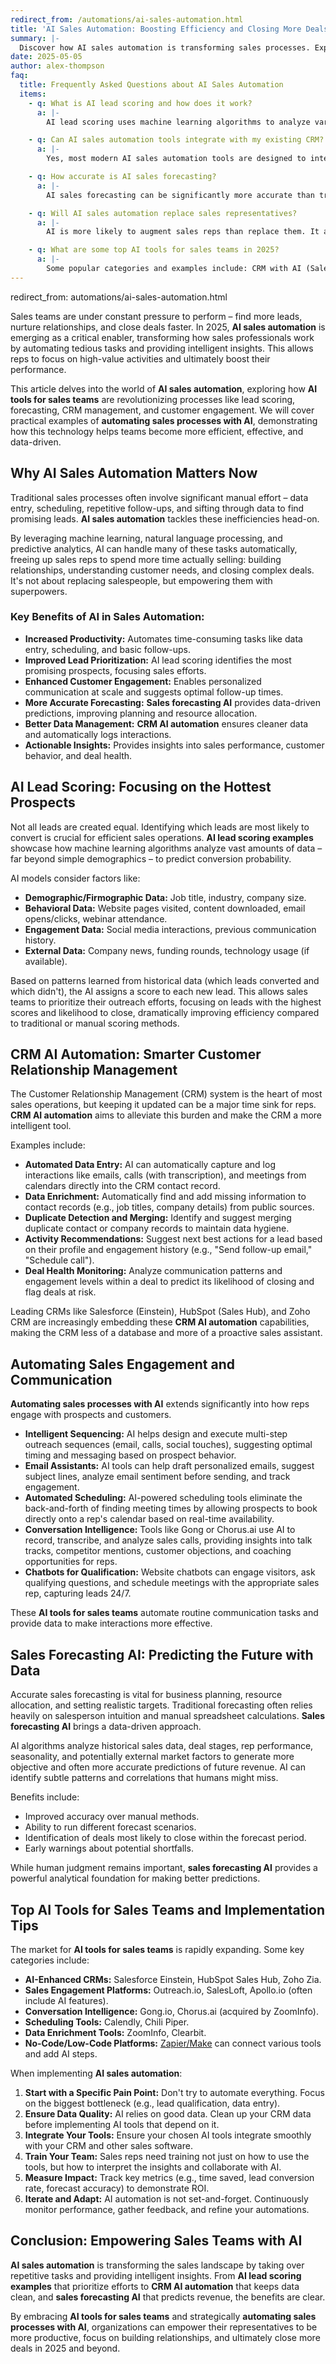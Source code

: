 ```yaml
---
redirect_from: /automations/ai-sales-automation.html
title: 'AI Sales Automation: Boosting Efficiency and Closing More Deals (2025)'
summary: |-
  Discover how AI sales automation is transforming sales processes. Explore AI tools for sales teams, lead scoring, forecasting, and CRM automation.
date: 2025-05-05
author: alex-thompson
faq:
  title: Frequently Asked Questions about AI Sales Automation
  items:
    - q: What is AI lead scoring and how does it work?
      a: |-
        AI lead scoring uses machine learning algorithms to analyze various data points about a lead (demographics, firmographics, website behavior, email engagement, social interactions) to predict their likelihood of converting into a customer. It assigns a score, helping sales teams prioritize leads more effectively than traditional rule-based scoring.

    - q: Can AI sales automation tools integrate with my existing CRM?
      a: |-
        Yes, most modern AI sales automation tools are designed to integrate seamlessly with popular CRM systems like Salesforce, HubSpot, Zoho CRM, etc. Many CRMs also have built-in AI features. Integration is key to leveraging customer data effectively for automation.

    - q: How accurate is AI sales forecasting?
      a: |-
        AI sales forecasting can be significantly more accurate than traditional methods, especially when trained on sufficient historical data. It can identify complex patterns and account for more variables. However, accuracy depends on data quality, the chosen model, and external market factors. It provides a powerful prediction but should still be reviewed with human judgment.

    - q: Will AI sales automation replace sales representatives?
      a: |-
        AI is more likely to augment sales reps than replace them. It automates repetitive tasks (data entry, scheduling, basic follow-ups), provides insights (lead scoring, forecasting), and frees up reps to focus on building relationships, complex negotiations, strategic selling, and closing deals -- tasks requiring human skills.

    - q: What are some top AI tools for sales teams in 2025?
      a: |-
        Some popular categories and examples include: CRM with AI (Salesforce Einstein, HubSpot Sales Hub), Conversation Intelligence (Gong, Chorus.ai), Sales Engagement Platforms (Outreach, SalesLoft), Lead Scoring Tools (integrated in CRMs or standalone), and Scheduling Assistants (Calendly, Chili Piper). The best tools depend on specific team needs and budget.        
---
```

redirect_from: automations/ai-sales-automation.html

Sales teams are under constant pressure to perform – find more leads, nurture relationships, and close deals faster. In 2025, **AI sales automation** is emerging as a critical enabler, transforming how sales professionals work by automating tedious tasks and providing intelligent insights. This allows reps to focus on high-value activities and ultimately boost their performance.

This article delves into the world of **AI sales automation**, exploring how **AI tools for sales teams** are revolutionizing processes like lead scoring, forecasting, CRM management, and customer engagement. We will cover practical examples of **automating sales processes with AI**, demonstrating how this technology helps teams become more efficient, effective, and data-driven.

## Why AI Sales Automation Matters Now

Traditional sales processes often involve significant manual effort – data entry, scheduling, repetitive follow-ups, and sifting through data to find promising leads. **AI sales automation** tackles these inefficiencies head-on.

By leveraging machine learning, natural language processing, and predictive analytics, AI can handle many of these tasks automatically, freeing up sales reps to spend more time actually selling: building relationships, understanding customer needs, and closing complex deals. It's not about replacing salespeople, but empowering them with superpowers.

### Key Benefits of AI in Sales Automation:

*   **Increased Productivity:** Automates time-consuming tasks like data entry, scheduling, and basic follow-ups.
*   **Improved Lead Prioritization:** AI lead scoring identifies the most promising prospects, focusing sales efforts.
*   **Enhanced Customer Engagement:** Enables personalized communication at scale and suggests optimal follow-up times.
*   **More Accurate Forecasting:** **Sales forecasting AI** provides data-driven predictions, improving planning and resource allocation.
*   **Better Data Management:** **CRM AI automation** ensures cleaner data and automatically logs interactions.
*   **Actionable Insights:** Provides insights into sales performance, customer behavior, and deal health.

## AI Lead Scoring: Focusing on the Hottest Prospects

Not all leads are created equal. Identifying which leads are most likely to convert is crucial for efficient sales operations. **AI lead scoring examples** showcase how machine learning algorithms analyze vast amounts of data – far beyond simple demographics – to predict conversion probability.

AI models consider factors like:

*   **Demographic/Firmographic Data:** Job title, industry, company size.
*   **Behavioral Data:** Website pages visited, content downloaded, email opens/clicks, webinar attendance.
*   **Engagement Data:** Social media interactions, previous communication history.
*   **External Data:** Company news, funding rounds, technology usage (if available).

Based on patterns learned from historical data (which leads converted and which didn't), the AI assigns a score to each new lead. This allows sales teams to prioritize their outreach efforts, focusing on leads with the highest scores and likelihood to close, dramatically improving efficiency compared to traditional or manual scoring methods.

## CRM AI Automation: Smarter Customer Relationship Management

The Customer Relationship Management (CRM) system is the heart of most sales operations, but keeping it updated can be a major time sink for reps. **CRM AI automation** aims to alleviate this burden and make the CRM a more intelligent tool.

Examples include:

*   **Automated Data Entry:** AI can automatically capture and log interactions like emails, calls (with transcription), and meetings from calendars directly into the CRM contact record.
*   **Data Enrichment:** Automatically find and add missing information to contact records (e.g., job titles, company details) from public sources.
*   **Duplicate Detection and Merging:** Identify and suggest merging duplicate contact or company records to maintain data hygiene.
*   **Activity Recommendations:** Suggest next best actions for a lead based on their profile and engagement history (e.g., "Send follow-up email," "Schedule call").
*   **Deal Health Monitoring:** Analyze communication patterns and engagement levels within a deal to predict its likelihood of closing and flag deals at risk.

Leading CRMs like Salesforce (Einstein), HubSpot (Sales Hub), and Zoho CRM are increasingly embedding these **CRM AI automation** capabilities, making the CRM less of a database and more of a proactive sales assistant.

## Automating Sales Engagement and Communication

**Automating sales processes with AI** extends significantly into how reps engage with prospects and customers.

*   **Intelligent Sequencing:** AI helps design and execute multi-step outreach sequences (email, calls, social touches), suggesting optimal timing and messaging based on prospect behavior.
*   **Email Assistants:** AI tools can help draft personalized emails, suggest subject lines, analyze email sentiment before sending, and track engagement.
*   **Automated Scheduling:** AI-powered scheduling tools eliminate the back-and-forth of finding meeting times by allowing prospects to book directly onto a rep's calendar based on real-time availability.
*   **Conversation Intelligence:** Tools like Gong or Chorus.ai use AI to record, transcribe, and analyze sales calls, providing insights into talk tracks, competitor mentions, customer objections, and coaching opportunities for reps.
*   **Chatbots for Qualification:** Website chatbots can engage visitors, ask qualifying questions, and schedule meetings with the appropriate sales rep, capturing leads 24/7.

These **AI tools for sales teams** automate routine communication tasks and provide data to make interactions more effective.

## Sales Forecasting AI: Predicting the Future with Data

Accurate sales forecasting is vital for business planning, resource allocation, and setting realistic targets. Traditional forecasting often relies heavily on salesperson intuition and manual spreadsheet calculations. **Sales forecasting AI** brings a data-driven approach.

AI algorithms analyze historical sales data, deal stages, rep performance, seasonality, and potentially external market factors to generate more objective and often more accurate predictions of future revenue. AI can identify subtle patterns and correlations that humans might miss.

Benefits include:

*   Improved accuracy over manual methods.
*   Ability to run different forecast scenarios.
*   Identification of deals most likely to close within the forecast period.
*   Early warnings about potential shortfalls.

While human judgment remains important, **sales forecasting AI** provides a powerful analytical foundation for making better predictions.

## Top AI Tools for Sales Teams and Implementation Tips

The market for **AI tools for sales teams** is rapidly expanding. Some key categories include:

*   **AI-Enhanced CRMs:** Salesforce Einstein, HubSpot Sales Hub, Zoho Zia.
*   **Sales Engagement Platforms:** Outreach.io, SalesLoft, Apollo.io (often include AI features).
*   **Conversation Intelligence:** Gong.io, Chorus.ai (acquired by ZoomInfo).
*   **Scheduling Tools:** Calendly, Chili Piper.
*   **Data Enrichment Tools:** ZoomInfo, Clearbit.
*   **No-Code/Low-Code Platforms:** [Zapier/Make](ai-automation-approaches_en/) can connect various tools and add AI steps.

When implementing **AI sales automation**:

1.  **Start with a Specific Pain Point:** Don't try to automate everything. Focus on the biggest bottleneck (e.g., lead qualification, data entry).
2.  **Ensure Data Quality:** AI relies on good data. Clean up your CRM data before implementing AI tools that depend on it.
3.  **Integrate Your Tools:** Ensure your chosen AI tools integrate smoothly with your CRM and other sales software.
4.  **Train Your Team:** Sales reps need training not just on how to use the tools, but how to interpret the insights and collaborate with AI.
5.  **Measure Impact:** Track key metrics (e.g., time saved, lead conversion rate, forecast accuracy) to demonstrate ROI.
6.  **Iterate and Adapt:** AI automation is not set-and-forget. Continuously monitor performance, gather feedback, and refine your automations.

## Conclusion: Empowering Sales Teams with AI

**AI sales automation** is transforming the sales landscape by taking over repetitive tasks and providing intelligent insights. From **AI lead scoring examples** that prioritize efforts to **CRM AI automation** that keeps data clean, and **sales forecasting AI** that predicts revenue, the benefits are clear.

By embracing **AI tools for sales teams** and strategically **automating sales processes with AI**, organizations can empower their representatives to be more productive, focus on building relationships, and ultimately close more deals in 2025 and beyond.